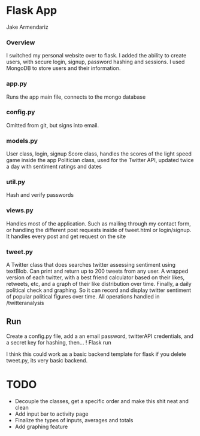 # Flask App
Jake Armendariz

### Overview
I switched my personal website over to flask. I added the ability to create users, with secure login, signup, password hashing and sessions. I used MongoDB to store users and their information. 

### app.py
Runs the app main file, connects to the mongo database

### config.py
Omitted from git, but signs into email.

### models.py
User class, login, signup
Score class, handles the scores of the light speed game inside the app
Politician class, used for the Twitter API, updated twice a day with sentiment ratings and dates

### util.py
Hash and verify passwords

### views.py
Handles most of the application. Such as mailing through my contact form, or handling the different post requests inside of tweet.html or login/signup. It handles every post and get request on the site

### tweet.py
A Twitter class that does searches twitter assessing sentiment using textBlob. Can print and return up to 200 tweets from any user. A wrapped version of each twitter, with a best friend calculator based on their likes, retweets, etc, and a graph of their like distribution over time. Finally, a daily political check and graphing. So it can record and display twitter sentiment of popular political figures over time. All operations handled in /twitteranalysis

## Run
Create a config.py file, add a an email password, twitterAPI credentials, and a secret key for hashing, then...
! Flask run

I think this could work as a basic backend template for flask if you delete tweet.py, its very basic backend.

# TODO
- Decouple the classes, get a specific order and make this shit neat and clean
- Add input bar to activity page
- Finalize the types of inputs, averages and totals
- Add graphing feature

